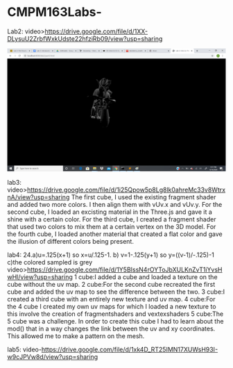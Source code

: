 # CMPM163Labs- 
Lab2:
video>https://drive.google.com/file/d/1XX-DLysuU2ZrbfWxkUdste22hfziRb09/view?usp=sharing

![](lab2/imgs/lab2.png)

lab3:
video>https://drive.google.com/file/d/1i25Qpow5p8Lg8lk0ahreMc33v8WtrxnA/view?usp=sharing
The first cube, I used the existing fragment shader and added two more colors. I then align them with vUv.x and vUv.y.
For the second cube, I loaded an excisting material in the Three.js and gave it a shine with a certain color.
For the third cube, I created a fragment shader that used two colors to mix them at a certain vertex on the 3D model.
For the fourth cube, I loaded another material that created a flat color and gave the illusion of different colors being present.

lab4:
24.a)u=.125(x+1) so x=u/.125-1. b) v=1-.125(y+1) so y=((v-1)/-.125)-1 c)the colored sampled is grey 
video>https://drive.google.com/file/d/1Y5BIssN4rOYToJbXULKnZvT1iYvsHwHl/view?usp=sharing
1 cube:I added a cube and loaded a texture on the cube without the uv map.
2 cube:For the second cube recreated the first cube and added the uv map to see the difference between the two.
3 cube:I created a third cube with an entirely new texture and uv map.
4 cube:For the 4 cube I created my own uv maps for which I loaded a new texture to this involve the creation of fragmentshaders and vextexshaders
5 cube:The 5 cube was a challenge. In order to create this cube I had to learn about the mod() that in a way changes the link between the uv and xy coordinates. This allowed me to make a pattern on the mesh.

lab5:
video-https://drive.google.com/file/d/1xk4D_RT25IMN17XUWsH93I-w9cJPVw8d/view?usp=sharing

